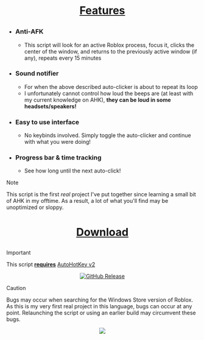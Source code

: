 # <p align=center><ins>**Features**</ins></p>
- ### Anti-AFK
  - This script will look for an active Roblox process, focus it, clicks the center of the window, and returns to the previously active window (if any), repeats every 15 minutes
- ### Sound notifier
  - For when the above described auto-clicker is about to repeat its loop
  - I unfortunately cannot control how loud the beeps are (at least with my current knowledge on AHK), **they can be loud in some headsets/speakers!**
- ### Easy to use interface
  - No keybinds involved. Simply toggle the auto-clicker and continue with what you were doing!
- ### Progress bar & time tracking
  - See how long until the next auto-click!
> [!NOTE]
> This script is the first *real* project I've put together since learning a small bit of AHK in my offtime. As a result, a lot of what you'll find may be unoptimized or sloppy.

# <p align=center><ins>**Download**</ins></p>
> [!IMPORTANT]
> This script **<ins>requires</ins>** [AutoHotKey v2](https://autohotkey.com/download/ahk-v2.exe)
<div align="center">
  
[![GitHub Release](https://img.shields.io/github/v/release/WoahItsJeebus/Roblox-Anti-AFK?sort=semver&display_name=release&style=for-the-badge&label=Latest)](https://github.com/WoahItsJeebus/Roblox-Anti-AFK/releases/download/1.0.0/Roblox.Anti-AFK_1.0.0.zip)
</div>

> [!CAUTION]
> Bugs may occur when searching for the Windows Store version of Roblox.
> As this is my very first real project in this language, bugs can occur at any point. Relaunching the script or using an earlier build may circumvent these bugs.

<p align="center">
  <img src="https://github.com/user-attachments/assets/c9791d5a-3d4b-4967-8ff5-236e4a45f6a6">
</p>
